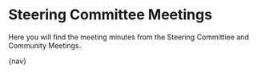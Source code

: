 # Steering Committee Meetings

Here you will find the meeting minutes from the Steering Committiee
and Community Meetings.

{nav}
